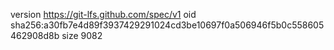 version https://git-lfs.github.com/spec/v1
oid sha256:a30fb7e4d89f3937429291024cd3be10697f0a506946f5b0c558605462908d8b
size 9082
